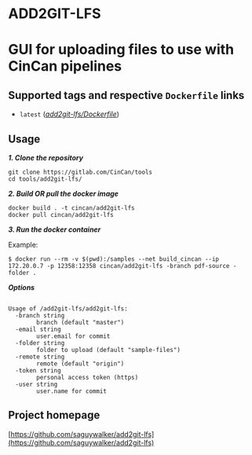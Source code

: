 # ADD2GIT-LFS

# GUI for uploading files to use with CinCan pipelines



## Supported tags and respective `Dockerfile` links

* `latest` ([*add2git-lfs/Dockerfile*](https://gitlab.com/CinCan/tools/tree/master/add2git-lfs))


## Usage

***1. Clone the repository***

```
git clone https://gitlab.com/CinCan/tools
cd tools/add2git-lfs/
```

***2. Build OR pull the docker image*** 

```
docker build . -t cincan/add2git-lfs
docker pull cincan/add2git-lfs
```

***3. Run the docker container***


Example:  


`$ docker run --rm -v $(pwd):/samples --net build_cincan --ip 172.20.0.7 -p 12358:12358 cincan/add2git-lfs -branch pdf-source -folder .`  



***Options***
```  

Usage of /add2git-lfs/add2git-lfs:
  -branch string
    	branch (default "master")
  -email string
    	user.email for commit
  -folder string
    	folder to upload (default "sample-files")
  -remote string
    	remote (default "origin")
  -token string
    	personal access token (https)
  -user string
    	user.name for commit
```


## Project homepage

[https://github.com/saguywalker/add2git-lfs](https://github.com/saguywalker/add2git-lfs)
